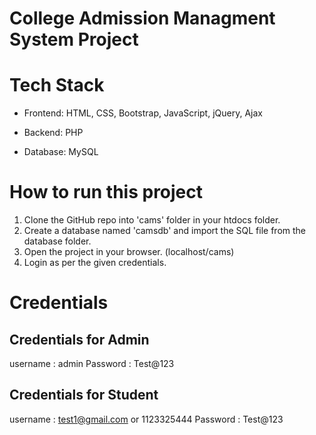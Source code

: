 # College Admission Managment System Project

# Tech Stack

* Frontend: HTML, CSS, Bootstrap, JavaScript, jQuery, Ajax

* Backend: PHP

* Database: MySQL

# How to run this project

1. Clone the GitHub repo into 'cams' folder in your htdocs folder.
2. Create a database named 'camsdb' and import the SQL file from the database folder.
3. Open the project in your browser. (localhost/cams)
4. Login as per the given credentials.


# Credentials 

## Credentials for Admin
username : admin
Password : Test@123

## Credentials for Student

username : test1@gmail.com or  1123325444
Password : Test@123




